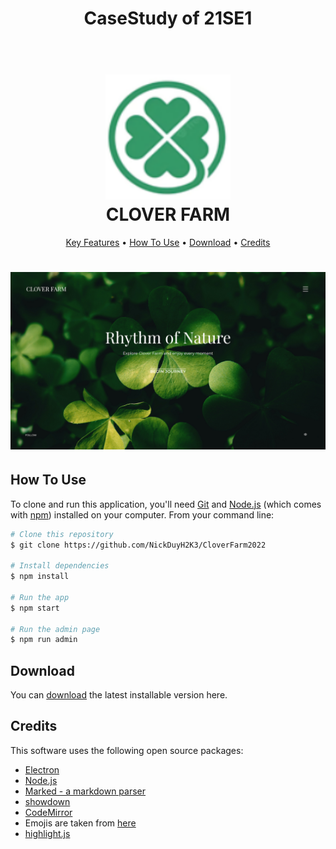 <h1 align="center">CaseStudy of 21SE1 </h1>

<h1 align="center">
  <br>
  <img src="/src/public/img/logo.svg" alt="Markdownify" width="200"></a>
  <br>
  CLOVER FARM
  <br>
</h1>
<p align="center">
  <a href="#key-features">Key Features</a> •
  <a href="#how-to-use">How To Use</a> •
  <a href="#download">Download</a> •
  <a href="#credits">Credits</a> 
</p>
<h1 align="center">
  <img src="/src/public/img/landingpage.png" alt="Markdownify"</a>
</h1>





## How To Use

To clone and run this application, you'll need [Git](https://git-scm.com) and [Node.js](https://nodejs.org/en/download/) (which comes with [npm](http://npmjs.com)) installed on your computer. From your command line:

```bash
# Clone this repository
$ git clone https://github.com/NickDuyH2K3/CloverFarm2022

# Install dependencies
$ npm install

# Run the app
$ npm start

# Run the admin page
$ npm run admin
```

## Download

You can [download](https://github.com/NickDuyH2K3/CloverFarm2022) the latest installable version here.

## Credits

This software uses the following open source packages:

- [Electron](http://electron.atom.io/)
- [Node.js](https://nodejs.org/)
- [Marked - a markdown parser](https://github.com/chjj/marked)
- [showdown](http://showdownjs.github.io/showdown/)
- [CodeMirror](http://codemirror.net/)
- Emojis are taken from [here](https://github.com/arvida/emoji-cheat-sheet.com)
- [highlight.js](https://highlightjs.org/)
